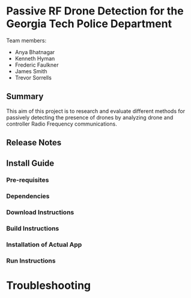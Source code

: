# Passive RF Drone Detection for the Georgia Tech Police Department
Team members:
- Anya Bhatnagar
- Kenneth Hyman
- Frederic Faulkner
- James Smith
- Trevor Sorrells

## Summary
This aim of this project is to research and evaluate different methods for passively detecting the presence of drones by analyzing drone and controller Radio Frequency communications.
## Release Notes
## Install Guide
### Pre-requisites
### Dependencies
### Download Instructions
### Build Instructions
### Installation of Actual App
### Run Instructions
# Troubleshooting
